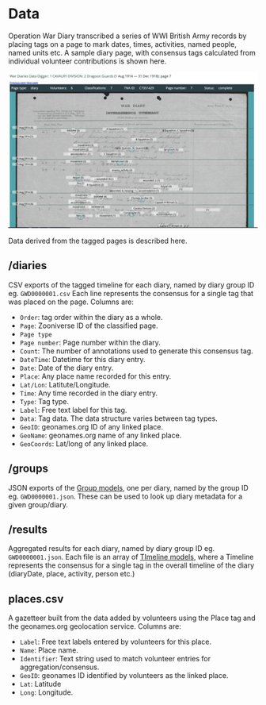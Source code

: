 # Data

Operation War Diary transcribed a series of WWI British Army records by placing tags on a page to mark dates, times, activities, named people, named units etc. A sample diary page, with consensus tags calculated from individual volunteer 
contributions is shown here.

![A screenshot of the War Diaries Data Digger interface, showing a single diary page with tags overlaid.](../wd3-screenshot.jpg)

Data derived from the tagged pages is described here.

## /diaries

CSV exports of the tagged timeline for each diary, named by diary group ID eg. `GWD0000001.csv`
Each line represents the consensus for a single tag that was placed on the page.
Columns are:

- `Order`: tag order within the diary as a whole.
- `Page`: Zooniverse ID of the classified page.
- `Page type`
- `Page number`: Page number within the diary.
- `Count`: The number of annotations used to generate this consensus tag.
- `DateTime`: Datetime for this diary entry.
- `Date`: Date of the diary entry.
- `Place`: Any place name recorded for this entry.
- `Lat/Lon`: Latitute/Longitude.
- `Time`: Any time recorded in the diary entry.
- `Type`: Tag type.
- `Label`: Free text label for this tag.
- `Data`: Tag data. The data structure varies between tag types.
- `GeoID`: geonames.org ID of any linked place.
- `GeoName`: geonames.org name of any linked place.
- `GeoCoords`: Lat/long of any linked place.

## /groups

JSON exports of the [Group models](https://github.com/zooniverse/wd3/blob/master/app/models/group.rb), one per diary, named by the group ID eg. `GWD0000001.json`. These can be used to look up diary metadata for a given group/diary.

## /results

Aggregated results for each diary, named by diary group ID eg. `GWD0000001.json`. Each file is an array of [TImeline models](https://github.com/zooniverse/wd3/blob/master/app/models/timeline.rb), where a Timeline represents the consensus for a single tag in the overall timeline of the diary (diaryDate, place, activity, person etc.)

## places.csv

A gazetteer built from the data added by volunteers using the Place tag and the geonames.org geolocation service.
Columns are:

- `Label`: Free text labels entered by volunteers for this place.
- `Name`: Place name.
- `Identifier`: Text string used to match volunteer entries for aggregation/consensus.
- `GeoID`: geonames ID identified by volunteers as the linked place.
- `Lat`: Latitude
- `Long`: Longitude.